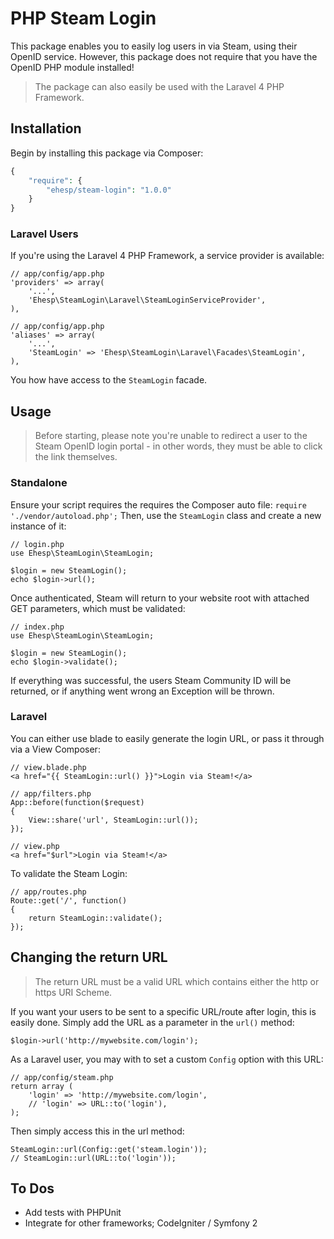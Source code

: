 # PHP Steam Login

This package enables you to easily log users in via Steam, using their OpenID service. However, this package does not require that you have the OpenID PHP module installed!

> The package can also easily be used with the Laravel 4 PHP Framework.

## Installation
Begin by installing this package via Composer:

```php
{
	"require": {
		"ehesp/steam-login": "1.0.0"
	}
}
```

### Laravel Users
If you're using the Laravel 4 PHP Framework, a service provider is available:

```
// app/config/app.php
'providers' => array(
	'...',
	'Ehesp\SteamLogin\Laravel\SteamLoginServiceProvider',
),
```

```
// app/config/app.php
'aliases' => array(
	'...',
	'SteamLogin' => 'Ehesp\SteamLogin\Laravel\Facades\SteamLogin',
),
```
You how have access to the `SteamLogin` facade.

## Usage

> Before starting, please note you're unable to redirect a user to the Steam OpenID login portal - in other words, they must be able to click the link themselves.

### Standalone

Ensure your script requires the requires the Composer auto file: `require './vendor/autoload.php';`
Then, use the `SteamLogin` class and create a new instance of it:

```
// login.php
use Ehesp\SteamLogin\SteamLogin;

$login = new SteamLogin();
echo $login->url();
```
Once authenticated, Steam will return to your website root with attached GET parameters, which must be validated:

```
// index.php
use Ehesp\SteamLogin\SteamLogin;

$login = new SteamLogin();
echo $login->validate();
```
If everything was successful, the users Steam Community ID will be returned, or if anything went wrong an Exception will be thrown.

### Laravel

You can either use blade to easily generate the login URL, or pass it through via a View Composer:

```
// view.blade.php
<a href="{{ SteamLogin::url() }}">Login via Steam!</a>
```
```
// app/filters.php 
App::before(function($request)
{
	View::share('url', SteamLogin::url());
});

// view.php
<a href="$url">Login via Steam!</a>
```
To validate the Steam Login:
```
// app/routes.php
Route::get('/', function()
{
	return SteamLogin::validate();
});
```
## Changing the return URL

> The return URL must be a valid URL which contains either the http or https URI Scheme.

If you want your users to be sent to a specific URL/route after login, this is easily done. Simply add the URL as a parameter in the `url()` method:

```
$login->url('http://mywebsite.com/login');
```

As a Laravel user, you may with to set a custom `Config` option with this URL:
```
// app/config/steam.php
return array (
	'login' => 'http://mywebsite.com/login',
	// 'login' => URL::to('login'),
);
```
Then simply access this in the url method:

```
SteamLogin::url(Config::get('steam.login'));
// SteamLogin::url(URL::to('login'));
```
## To Dos

- Add tests with PHPUnit
- Integrate for other frameworks; CodeIgniter / Symfony 2